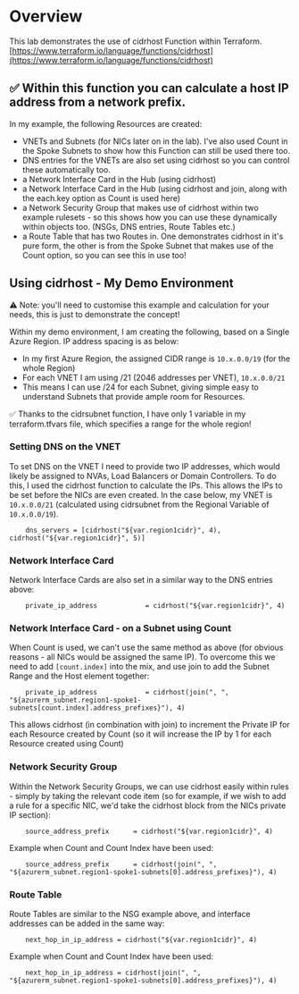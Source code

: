 # Overview
This lab demonstrates the use of cidrhost Function within Terraform. [https://www.terraform.io/language/functions/cidrhost](https://www.terraform.io/language/functions/cidrhost)

## ✅ Within this function you can calculate a host IP address from a network prefix. 

In my example, the following Resources are created:

 - VNETs and Subnets (for NICs later on in the lab). I've also used Count in the Spoke Subnets to show how this Function can still be used there too. 
 - DNS entries for the VNETs are also set using cidrhost so you can control these automatically too. 
 - a Network Interface Card in the Hub (using cidrhost)
 - a Network Interface Card in the Hub (using cidrhost and join, along with the each.key option as Count is used here)
 - a Network Security Group that makes use of cidrhost within two example rulesets - so this shows how you can use these dynamically within objects too. (NSGs, DNS entries, Route Tables etc.)
 - a Route Table that has two Routes in. One demonstrates cidrhost in it's pure form, the other is from the Spoke Subnet that makes use of the Count option, so you can see this in use too!

 ## Using cidrhost - My Demo Environment

⚠ Note: you'll need to customise this example and calculation for your needs, this is just to demonstrate the concept!

Within my demo environment, I am creating the following, based on a Single Azure Region. IP address spacing is as below:

- In my first Azure Region, the assigned CIDR range is ```10.x.0.0/19``` (for the whole Region)
- For each VNET I am using /21 (2046 addresses per VNET), ```10.x.0.0/21```
- This means I can use /24 for each Subnet, giving simple easy to understand Subnets that provide ample room for Resources. 

✅ Thanks to the cidrsubnet function, I have only 1 variable in my terraform.tfvars file, which specifies a range for the whole region!

### Setting DNS on the VNET

To set DNS on the VNET I need to provide two IP addresses, which would likely be assigned to NVAs, Load Balancers or Domain Controllers. To do this, I used the cidrhost function to calculate the IPs. This allows the IPs to be set before the NICs are even created. In the case below, my VNET is ```10.x.0.0/21``` (calculated using cidrsubnet from the Regional Variable of ```10.x.0.0/19```). 

        dns_servers = [cidrhost("${var.region1cidr}", 4), cidrhost("${var.region1cidr}", 5)]

### Network Interface Card

Network Interface Cards are also set in a similar way to the DNS entries above: 

        private_ip_address            = cidrhost("${var.region1cidr}", 4)

### Network Interface Card - on a Subnet using Count

When Count is used, we can't use the same method as above (for obvious reasons - all NICs would be assigned the same IP). To overcome this we need to add ```[count.index]``` into the mix, and use join to add the Subnet Range and the Host element together:

        private_ip_address            = cidrhost(join(", ", "${azurerm_subnet.region1-spoke1-subnets[count.index].address_prefixes}"), 4)

This allows cidrhost (in combination with join) to increment the Private IP for each Resource created by Count (so it will increase the IP by 1 for each Resource created using Count)

### Network Security Group

Within the Network Security Groups, we can use cidrhost easily within rules - simply by taking the relevant code item (so for example, if we wish to add a rule for a specific NIC, we'd take the cidrhost block from the NICs private IP section):

        source_address_prefix      = cidrhost("${var.region1cidr}", 4)

Example when Count and Count Index have been used:

        source_address_prefix      = cidrhost(join(", ", "${azurerm_subnet.region1-spoke1-subnets[0].address_prefixes}"), 4)

### Route Table

Route Tables are similar to the NSG example above, and interface addresses can be added in the same way:

        next_hop_in_ip_address = cidrhost("${var.region1cidr}", 4)

 Example when Count and Count Index have been used:

        next_hop_in_ip_address = cidrhost(join(", ", "${azurerm_subnet.region1-spoke1-subnets[0].address_prefixes}"), 4)
